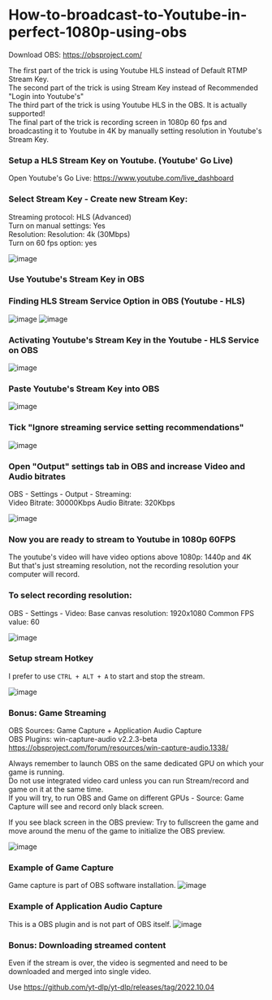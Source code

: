 # How-to-broadcast-to-Youtube-in-perfect-1080p-using-obs

Download OBS: https://obsproject.com/

The first part of the trick is using Youtube HLS instead of Default RTMP Stream Key.    
The second part of the trick is using Stream Key instead of Recommended "Login into Youtube's"   
The third part of the trick is using Youtube HLS in the OBS. It is actually supported!   
The final part of the trick is recording screen in 1080p 60 fps and broadcasting it to Youtube in 4K by manually setting resolution in Youtube's Stream Key.  

### Setup a HLS Stream Key on Youtube. (Youtube' Go Live)  
Open Youtube's Go Live: https://www.youtube.com/live_dashboard
### Select Stream Key - Create new Stream Key:  
Streaming protocol: HLS (Advanced)  
Turn on manual settings: Yes  
Resolution: Resolution: 4k (30Mbps)  
Turn on 60 fps option: yes  

![image](https://user-images.githubusercontent.com/21064622/234244621-0833943c-fdaf-4065-8bf7-cf6b0cf1594f.png)


### Use Youtube's Stream Key in OBS

### Finding HLS Stream Service Option in OBS (Youtube - HLS)
![image](https://user-images.githubusercontent.com/21064622/234242637-0c3069bf-24b8-4fa3-baa9-6441d95f308c.png)
![image](https://user-images.githubusercontent.com/21064622/234242910-212b8d30-7d0e-48dc-92d5-5fde2a4a9b75.png)
### Activating Youtube's Stream Key in the Youtube - HLS Service on OBS
![image](https://user-images.githubusercontent.com/21064622/234243582-3947d474-bd4d-4253-b035-777ee7815171.png)

### Paste Youtube's Stream Key into OBS
![image](https://user-images.githubusercontent.com/21064622/234245177-a5fb33a8-1809-40d1-8c81-5f1a781714d5.png)

### Tick "Ignore streaming service setting recommendations"
![image](https://user-images.githubusercontent.com/21064622/234245864-e9051de2-86a2-48fc-b79d-fcfcbb1f7a6a.png)

### Open "Output" settings tab in OBS and increase Video and Audio bitrates
OBS - Settings - Output - Streaming:  
Video Bitrate: 30000Kbps 
Audio Bitrate: 320Kbps

![image](https://user-images.githubusercontent.com/21064622/234246775-f1151274-9bd5-4014-b1d4-2b5b60bec5ca.png)



### Now you are ready to stream to Youtube in 1080p 60FPS
The youtube's video will have video options above 1080p: 1440p and 4K  
But that's just streaming resolution, not the recording resolution your computer will record.  

### To select recording resolution:
OBS - Settings - Video:
Base canvas resolution: 1920x1080
Common FPS value: 60

![image](https://user-images.githubusercontent.com/21064622/234248011-4f62c953-3c1a-4ca2-adc5-1244657f2dbd.png)

### Setup stream Hotkey
I prefer to use `CTRL + ALT + A` to start and stop the stream.


![image](https://user-images.githubusercontent.com/21064622/234248780-c40014df-882a-40d2-823b-edcdd709da55.png)

### Bonus: Game Streaming

OBS Sources: Game Capture + Application Audio Capture  
OBS Plugins: win-capture-audio v2.2.3-beta  
https://obsproject.com/forum/resources/win-capture-audio.1338/  

Always remember to launch  OBS on the same dedicated GPU on which your game is running.   
Do not use integrated video card unless you can run Stream/record and game on it at the same time.   
If you will try, to run OBS and Game on different GPUs - Source: Game Capture  will see and record only black screen.  

If you see black screen in the OBS preview:  Try to fullscreen the game and move around the menu of the game to initialize the OBS preview.

![image](https://user-images.githubusercontent.com/21064622/234254642-4a1475a0-374d-4576-899e-65e1a7bdbf9d.png)

### Example of Game Capture
Game capture is part of OBS software installation.
![image](https://user-images.githubusercontent.com/21064622/234256793-19354c79-be58-4994-a709-78f369943d93.png)

### Example of Application Audio Capture  
This is a OBS plugin and is not part of OBS itself.
![image](https://user-images.githubusercontent.com/21064622/234256664-2ed31f3f-08bd-49ad-80ac-1395aa5b2100.png)



### Bonus: Downloading streamed content

Even if the stream is over, the video is segmented and need to be downloaded and merged into single video.

Use https://github.com/yt-dlp/yt-dlp/releases/tag/2022.10.04





